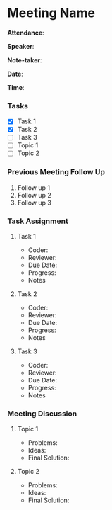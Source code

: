 # Meeting Name
**Attendance**: 

**Speaker**:

**Note-taker**:

**Date**:   
 
**Time**: 

### Tasks
- [x] Task 1
- [x] Task 2
- [ ] Task 3
- [ ] Topic 1
- [ ] Topic 2

### Previous Meeting Follow Up
1. Follow up 1
2. Follow up 2
3. Follow up 3

### Task Assignment
1. Task 1
    * Coder:
    * Reviewer:
    * Due Date:
    * Progress:
    * Notes

2. Task 2
    * Coder:
    * Reviewer:
    * Due Date:
    * Progress:
    * Notes

3. Task 3
    * Coder:
    * Reviewer:
    * Due Date:
    * Progress:
    * Notes

### Meeting Discussion
1. Topic 1
    * Problems:
    * Ideas:
    * Final Solution:

2. Topic 2
    * Problems:
    * Ideas:
    * Final Solution: